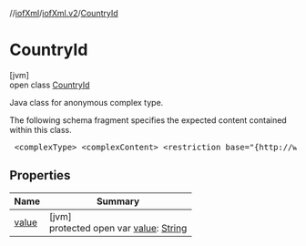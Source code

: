 //[iofXml](../../../index.md)/[iofXml.v2](../index.md)/[CountryId](index.md)

# CountryId

[jvm]\
open class [CountryId](index.md)

<p>Java class for anonymous complex type. <p>The following schema fragment specifies the expected content contained within this class. <pre> &lt;complexType&gt; &lt;complexContent&gt; &lt;restriction base="{http://www.w3.org/2001/XMLSchema}anyType"&gt; &lt;attribute name="value" use="required"&gt; &lt;simpleType&gt; &lt;restriction base="{http://www.w3.org/2001/XMLSchema}token"&gt; &lt;enumeration value="ARG"/&gt; &lt;enumeration value="AUS"/&gt; &lt;enumeration value="AUT"/&gt; &lt;enumeration value="BEL"/&gt; &lt;enumeration value="BLR"/&gt; &lt;enumeration value="BRA"/&gt; &lt;enumeration value="BUL"/&gt; &lt;enumeration value="CAN"/&gt; &lt;enumeration value="CHI"/&gt; &lt;enumeration value="CHN"/&gt; &lt;enumeration value="COL"/&gt; &lt;enumeration value="CRO"/&gt; &lt;enumeration value="CUB"/&gt; &lt;enumeration value="CZE"/&gt; &lt;enumeration value="DEN"/&gt; &lt;enumeration value="ECU"/&gt; &lt;enumeration value="ESP"/&gt; &lt;enumeration value="EST"/&gt; &lt;enumeration value="FIN"/&gt; &lt;enumeration value="FRA"/&gt; &lt;enumeration value="GBR"/&gt; &lt;enumeration value="GER"/&gt; &lt;enumeration value="GRE"/&gt; &lt;enumeration value="HKG"/&gt; &lt;enumeration value="HUN"/&gt; &lt;enumeration value="INA"/&gt; &lt;enumeration value="IND"/&gt; &lt;enumeration value="IRL"/&gt; &lt;enumeration value="ISR"/&gt; &lt;enumeration value="ITA"/&gt; &lt;enumeration value="JAM"/&gt; &lt;enumeration value="JPN"/&gt; &lt;enumeration value="KAZ"/&gt; &lt;enumeration value="KOR"/&gt; &lt;enumeration value="LAT"/&gt; &lt;enumeration value="LTU"/&gt; &lt;enumeration value="MAS"/&gt; &lt;enumeration value="MDA"/&gt; &lt;enumeration value="MKD"/&gt; &lt;enumeration value="NED"/&gt; &lt;enumeration value="NOR"/&gt; &lt;enumeration value="NZL"/&gt; &lt;enumeration value="PAK"/&gt; &lt;enumeration value="POL"/&gt; &lt;enumeration value="POR"/&gt; &lt;enumeration value="PRK"/&gt; &lt;enumeration value="ROM"/&gt; &lt;enumeration value="RSA"/&gt; &lt;enumeration value="RUS"/&gt; &lt;enumeration value="SLO"/&gt; &lt;enumeration value="SUI"/&gt; &lt;enumeration value="SVK"/&gt; &lt;enumeration value="SWE"/&gt; &lt;enumeration value="TPE"/&gt; &lt;enumeration value="UKR"/&gt; &lt;enumeration value="URU"/&gt; &lt;enumeration value="USA"/&gt; &lt;enumeration value="VEN"/&gt; &lt;enumeration value="YOG"/&gt; &lt;enumeration value="other"/&gt; &lt;/restriction&gt; &lt;/simpleType&gt; &lt;/attribute&gt; &lt;/restriction&gt; &lt;/complexContent&gt; &lt;/complexType&gt; </pre>

## Properties

| Name | Summary |
|---|---|
| [value](value.md) | [jvm]<br>protected open var [value](value.md): [String](https://docs.oracle.com/javase/8/docs/api/java/lang/String.html) |
